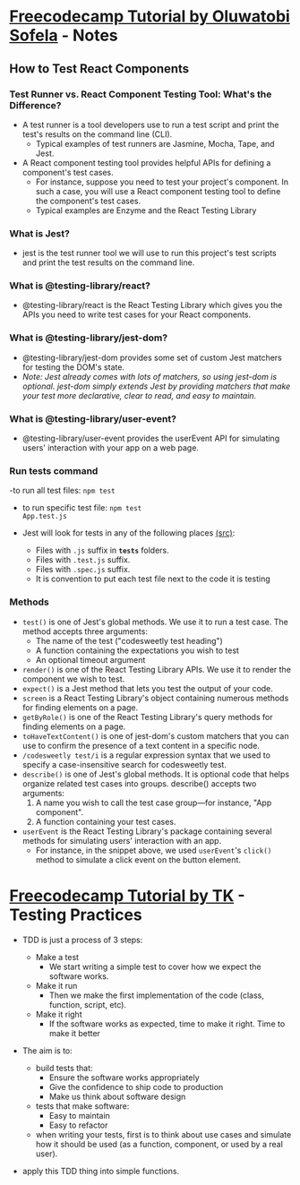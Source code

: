 # [Freecodecamp Tutorial by Oluwatobi Sofela](https://www.freecodecamp.org/news/test-driven-development-tutorial-how-to-test-javascript-and-reactjs-app/#how-to-test-react-components) - Notes

## How to Test React Components

### Test Runner vs. React Component Testing Tool: What's the Difference?

- A test runner is a tool developers use to run a test script and print the test's results on the command line (CLI).
  - Typical examples of test runners are Jasmine, Mocha, Tape, and Jest.
- A React component testing tool provides helpful APIs for defining a component's test cases.
  - For instance, suppose you need to test your project's <App /> component. In such a case, you will use a React component testing tool to define the component's test cases.
  - Typical examples are Enzyme and the React Testing Library

### What is Jest?

- jest is the test runner tool we will use to run this project's test scripts and print the test results on the command line.

### What is @testing-library/react?

- @testing-library/react is the React Testing Library which gives you the APIs you need to write test cases for your React components.

### What is @testing-library/jest-dom?

- @testing-library/jest-dom provides some set of custom Jest matchers for testing the DOM's state.
- <em>Note: Jest already comes with lots of matchers, so using jest-dom is optional. jest-dom simply extends Jest by providing matchers that make your test more declarative, clear to read, and easy to maintain.</em>

### What is @testing-library/user-event?

- @testing-library/user-event provides the userEvent API for simulating users' interaction with your app on a web page.

### Run tests command

-to run all test files:
<code>npm test</code>

- to run specific test file:
  <code>npm test App.test.js</code>
- Jest will look for tests in any of the following places [(src)](https://dfrase.medium.com/testing-react-with-jest-axe-and-react-testing-library-accessibility-34b952240f53):

  - Files with <code>.js</code> suffix in <code>__tests__</code> folders.
  - Files with <code>.test.js</code> suffix.
  - Files with <code>.spec.js</code> suffix.
  - It is convention to put each test file next to the code it is testing

### Methods

- <code>test()</code> is one of Jest's global methods. We use it to run a test case. The method accepts three arguments:
  - The name of the test ("codesweetly test heading")
  - A function containing the expectations you wish to test
  - An optional timeout argument
- <code>render()</code> is one of the React Testing Library APIs. We use it to render the component we wish to test.
- <code>expect()</code> is a Jest method that lets you test the output of your code.
- <code>screen</code> is a React Testing Library's object containing numerous methods for finding elements on a page.
- <code>getByRole()</code> is one of the React Testing Library's query methods for finding elements on a page.
- <code>toHaveTextContent()</code> is one of jest-dom's custom matchers that you can use to confirm the presence of a text content in a specific node.
- <code>/codesweetly test/i</code> is a regular expression syntax that we used to specify a case-insensitive search for codesweetly test.
- <code>describe()</code> is one of Jest's global methods. It is optional code that helps organize related test cases into groups. describe() accepts two arguments:
  1. A name you wish to call the test case group—for instance, "App component".
  2. A function containing your test cases.
- <code>userEvent</code> is the React Testing Library's package containing several methods for simulating users' interaction with an app.
  - For instance, in the snippet above, we used <code>userEvent</code>'s <code>click()</code> method to simulate a click event on the button element.

# [Freecodecamp Tutorial by TK](https://www.freecodecamp.org/news/tdd-functions-and-react-components/) - Testing Practices

- TDD is just a process of 3 steps:

  - Make a test
    - We start writing a simple test to cover how we expect the software works.
  - Make it run
    - Then we make the first implementation of the code (class, function, script, etc).
  - Make it right
    - If the software works as expected, time to make it right. Time to make it better

- The aim is to:

  - build tests that:
    - Ensure the software works appropriately
    - Give the confidence to ship code to production
    - Make us think about software design
  - tests that make software:
    - Easy to maintain
    - Easy to refactor
  - when writing your tests, first is to think about use cases and simulate how it should be used (as a function, component, or used by a real user).

- apply this TDD thing into simple functions.
